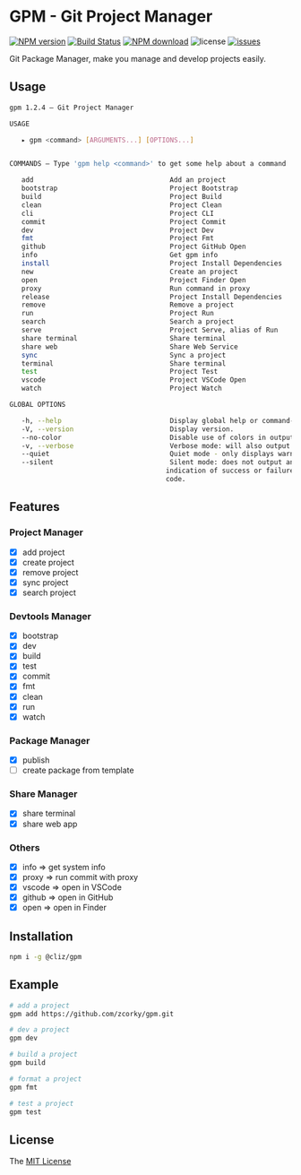 # GPM - Git Project Manager

[![NPM version](https://img.shields.io/npm/v/@cliz/gpm.svg?style=flat)](https://www.npmjs.com/package/@cliz/gpm)
[![Build Status](https://github.com/zcorky/gpm/actions/workflows/ci.yml/badge.svg?branch=master)](https://github.com/zcorky/gpm/actions/workflows/ci.yml)
[![NPM download](https://img.shields.io/npm/dm/@cliz/gpm.svg?style=flat-square)](https://www.npmjs.com/package/@cliz/gpm)
![license](https://img.shields.io/github/license/zcorky/gpm.svg)
[![issues](https://img.shields.io/github/issues/zcorky/gpm.svg)](https://github.com/zcorky/gpm/issues)

Git Package Manager, make you manage and develop projects easily.

## Usage

```bash
gpm 1.2.4 — Git Project Manager

USAGE 

   ▸ gpm <command> [ARGUMENTS...] [OPTIONS...]


COMMANDS — Type 'gpm help <command>' to get some help about a command

   add                                  Add an project                                         
   bootstrap                            Project Bootstrap                                      
   build                                Project Build                                          
   clean                                Project Clean                                          
   cli                                  Project CLI                                            
   commit                               Project Commit                                         
   dev                                  Project Dev                                            
   fmt                                  Project Fmt                                            
   github                               Project GitHub Open                                    
   info                                 Get gpm info                                           
   install                              Project Install Dependencies                           
   new                                  Create an project                                      
   open                                 Project Finder Open                                    
   proxy                                Run command in proxy                                   
   release                              Project Install Dependencies                           
   remove                               Remove a project                                       
   run                                  Project Run                                            
   search                               Search a project                                       
   serve                                Project Serve, alias of Run                            
   share terminal                       Share terminal                                         
   share web                            Share Web Service                                      
   sync                                 Sync a project                                         
   terminal                             Share terminal                                         
   test                                 Project Test                                           
   vscode                               Project VSCode Open                                    
   watch                                Project Watch                                          

GLOBAL OPTIONS

   -h, --help                           Display global help or command-related help.           
   -V, --version                        Display version.                                       
   --no-color                           Disable use of colors in output.                       
   -v, --verbose                        Verbose mode: will also output debug messages.         
   --quiet                              Quiet mode - only displays warn and error messages.    
   --silent                             Silent mode: does not output anything, giving no       
                                       indication of success or failure other than the exit   
                                       code.    
```

## Features

### Project Manager
- [x] add project
- [x] create project
- [x] remove project
- [x] sync project
- [x] search project

### Devtools Manager
- [x] bootstrap
- [x] dev
- [x] build
- [x] test
- [x] commit
- [x] fmt
- [x] clean
- [x] run
- [x] watch

### Package Manager
- [x] publish
- [ ] create package from template

### Share Manager
- [x] share terminal
- [x] share web app

### Others
- [x] info     => get system info
- [x] proxy    => run commit with proxy
- [x] vscode   => open in VSCode
- [x] github   => open in GitHub
- [x] open     => open in Finder

## Installation
```bash
npm i -g @cliz/gpm
```

## Example

```bash
# add a project
gpm add https://github.com/zcorky/gpm.git

# dev a project
gpm dev

# build a project
gpm build

# format a project
gpm fmt

# test a project
gpm test
```
## License

The [MIT License](./LICENSE)
